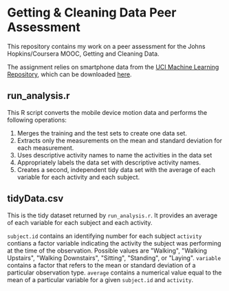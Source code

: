 Getting & Cleaning Data Peer Assessment
======================

This repository contains my work on a peer assessment for the Johns Hopkins/Coursera MOOC, Getting and Cleaning Data. 

The assignment relies on smartphone data from the [UCI Machine Learning Repository](http://archive.ics.uci.edu/ml/datasets/Human+Activity+Recognition+Using+Smartphones), which can be downloaded [here](https://d396qusza40orc.cloudfront.net/getdata%2Fprojectfiles%2FUCI%20HAR%20Dataset.zip).


## run_analysis.r

This R script converts the mobile device motion data and performs the following operations:

1) Merges the training and the test sets to create one data set.
2) Extracts only the measurements on the mean and standard deviation for each measurement. 
3) Uses descriptive activity names to name the activities in the data set
4) Appropriately labels the data set with descriptive activity names. 
5) Creates a second, independent tidy data set with the average of each variable for each activity and each subject. 

## tidyData.csv

This is the tidy dataset returned by `run_analysis.r`. It provides an average of each variable for each subject and each activity. 

`subject.id` contains an identifying number for each subject
`activity` contians a factor variable indicating the activity the subject was performing at the time of the observation. Possible values are "Walking", "Walking Upstairs", "Walking Downstairs", "Sitting", "Standing", or "Laying".
`variable` contains a factor that refers to the mean or standard deviation of a particular observation type. 
`average` contains a numerical value equal to the mean of a particular variable for a given `subject.id` and `activity`.